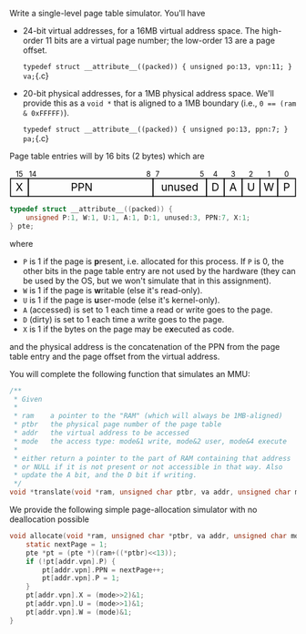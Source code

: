 Write a single-level page table simulator. You'll have

- 24-bit virtual addresses, for a 16MB virtual address space.
    The high-order 11 bits are a virtual page number;
    the low-order 13 are a page offset.
    
    `typedef struct __attribute__((packed)) { unsigned po:13, vpn:11; } va;`{.c}


- 20-bit physical addresses, for a 1MB physical address space.
    We'll provide this as a `void *` that is aligned to a 1MB boundary (i.e.,  `0 == (ram & 0xFFFFF)`).

    `typedef struct __attribute__((packed)) { unsigned po:13, ppn:7; } pa;`{.c}


Page table entries will by 16 bits (2 bytes) which are

<svg viewBox="-1 -1 322 32" font-size="12" text-anchor="middle" style="max-width:48em">
<rect x="0" y="10" width="20" height="20" fill="none" stroke="black"/>
<text x="10" y="24">X</text>
<rect x="20" y="10" width="140" height="20" fill="none" stroke="black"/>
<text x="80" y="24">PPN</text>
<rect x="160" y="10" width="60" height="20" fill="none" stroke="black"/>
<text x="190" y="24">unused</text>
<rect x="220" y="10" width="20" height="20" fill="none" stroke="black"/>
<text x="230" y="24">D</text>
<rect x="240" y="10" width="20" height="20" fill="none" stroke="black"/>
<text x="250" y="24">A</text>
<rect x="260" y="10" width="20" height="20" fill="none" stroke="black"/>
<text x="270" y="24">U</text>
<rect x="280" y="10" width="20" height="20" fill="none" stroke="black"/>
<text x="290" y="24">W</text>
<rect x="300" y="10" width="20" height="20" fill="none" stroke="black"/>
<text x="310" y="24">P</text>
<g font-size="8">
<text x="10" y="8">15</text>
<text x="25" y="8">14</text>
<text x="155" y="8">8</text>
<text x="165" y="8">7</text>
<text x="215" y="8">5</text>
<text x="230" y="8">4</text>
<text x="250" y="8">3</text>
<text x="270" y="8">2</text>
<text x="290" y="8">1</text>
<text x="310" y="8">0</text>
</g>
</svg>

```c
typedef struct __attribute__((packed)) {
    unsigned P:1, W:1, U:1, A:1, D:1, unused:3, PPN:7, X:1;
} pte;
```

where

- `P` is 1 if the page is **p**resent, i.e. allocated for this process. If `P` is 0, the other bits in the page table entry are not used by the hardware (they can be used by the OS, but we won't simulate that in this assignment).
- `W` is 1 if the page is **w**ritable (else it's read-only).
- `U` is 1 if the page is **u**ser-mode (else it's kernel-only).
- `A` (accessed) is set to 1 each time a read or write goes to the page.
- `D` (dirty) is set to 1 each time a write goes to the page.
- `X` is 1 if the bytes on the page may be e**x**ecuted as code.

and the physical address is the concatenation of the PPN from the page table entry and the page offset from the virtual address.


You will complete the following function that simulates an MMU:

```c
/**
 * Given 
 * 
 * ram    a pointer to the "RAM" (which will always be 1MB-aligned)
 * ptbr   the physical page number of the page table
 * addr   the virtual address to be accessed
 * mode   the access type: mode&1 write, mode&2 user, mode&4 execute
 *
 * either return a pointer to the part of RAM containing that address
 * or NULL if it is not present or not accessible in that way. Also
 * update the A bit, and the D bit if writing.
 */
void *translate(void *ram, unsigned char ptbr, va addr, unsigned char mode);
```

We provide the following simple page-allocation simulator with no deallocation possible

```c
void allocate(void *ram, unsigned char *ptbr, va addr, unsigned char mode) {
    static nextPage = 1;
    pte *pt = (pte *)(ram+((*ptbr)<<13));
    if (!pt[addr.vpn].P) {
        pt[addr.vpn].PPN = nextPage++;
        pt[addr.vpn].P = 1;
    }
    pt[addr.vpn].X = (mode>>2)&1;
    pt[addr.vpn].U = (mode>>1)&1;
    pt[addr.vpn].W = (mode)&1;
}
```
